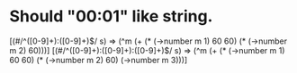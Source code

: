 # Should "00:01" like string.

[(#/^([0-9]+):([0-9]+)$/ s) =>
 (^m (+ (* (->number m 1) 60 60) (* (->number m 2) 60)))]
[(#/^([0-9]+):([0-9]+):([0-9]+)$/ s) =>
 (^m (+ (* (->number m 1) 60 60) (* (->number m 2) 60) (->number m 3)))]
